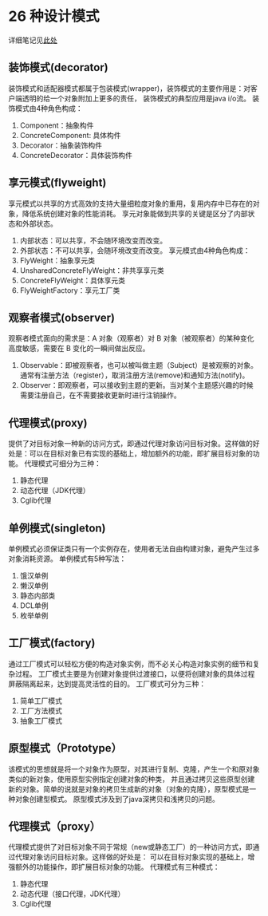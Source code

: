 # 26 种设计模式
详细笔记见[此处](https://github.com/DuanJiaNing/Learning-materials/blob/master/%E8%AE%BE%E8%AE%A1%E6%A8%A1%E5%BC%8F)

## 装饰模式(decorator)
装饰模式和适配器模式都属于包装模式(wrapper)，装饰模式的主要作用是：对客户端透明的给一个对象附加上更多的责任，
装饰模式的典型应用是java i/o流。
装饰模式由4种角色构成：
1. Component：抽象构件
2. ConcreteComponent: 具体构件
3. Decorator：抽象装饰构件
4. ConcreteDecorator：具体装饰构件

## 享元模式(flyweight)
享元模式以共享的方式高效的支持大量细粒度对象的重用，复用内存中已存在的对象，降低系统创建对象的性能消耗。
享元对象能做到共享的关键是区分了内部状态和外部状态。 
1. 内部状态：可以共享，不会随环境改变而改变。
2. 外部状态：不可以共享，会随环境改变而改变。
享元模式由4种角色构成：
1. FlyWeight：抽象享元类
2. UnsharedConcreteFlyWeight：非共享享元类
3. ConcreteFlyWeight：具体享元类
4. FlyWeightFactory：享元工厂类

## 观察者模式(observer)
观察者模式面向的需求是：A 对象（观察者）对 B 对象（被观察者）的某种变化高度敏感，需要在 B 变化的一瞬间做出反应。
1. Observable：即被观察者，也可以被叫做主题（Subject）是被观察的对象。通常有注册方法（register），取消注册方法(remove)和通知方法(notify)。
2. Observer：即观察者，可以接收到主题的更新。当对某个主题感兴趣的时候需要注册自己，在不需要接收更新时进行注销操作。

## 代理模式(proxy)
提供了对目标对象一种新的访问方式，即通过代理对象访问目标对象。这样做的好处是：可以在目标对象已有实现的基础上，增加额外的功能，即扩展目标对象的功能。
代理模式可细分为三种：
1. 静态代理
2. 动态代理（JDK代理）
3. Cglib代理

## 单例模式(singleton)
单例模式必须保证类只有一个实例存在，使用者无法自由构建对象，避免产生过多对象消耗资源。
单例模式有5种写法：
1. 饿汉单例
2. 懒汉单例
3. 静态内部类
4. DCL单例
5. 枚举单例

## 工厂模式(factory)
通过工厂模式可以轻松方便的构造对象实例，而不必关心构造对象实例的细节和复杂过程。
工厂模式主要是为创建对象提供过渡接口，以便将创建对象的具体过程屏蔽隔离起来，达到提高灵活性的目的。 
工厂模式可分为三种：
1. 简单工厂模式
2. 工厂方法模式
3. 抽象工厂模式

## 原型模式（Prototype）
该模式的思想就是将一个对象作为原型，对其进行复制、克隆，产生一个和原对象类似的新对象，使用原型实例指定创建对象的种类，
并且通过拷贝这些原型创建新的对象。简单的说就是对象的拷贝生成新的对象（对象的克隆），原型模式是一种对象创建型模式。
原型模式涉及到了java深拷贝和浅拷贝的问题。

## 代理模式（proxy）
代理模式提供了对目标对象不同于常规（new或静态工厂）的一种访问方式，即通过代理对象访问目标对象。这样做的好处是：
可以在目标对象实现的基础上，增强额外的功能操作，即扩展目标对象的功能。
代理模式有三种模式：
1. 静态代理
2. 动态代理（接口代理，JDK代理）
3. Cglib代理